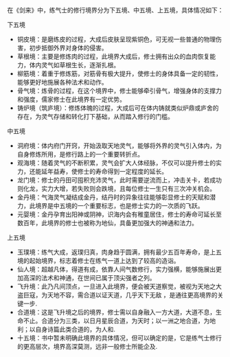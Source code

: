 在《剑来》中，练气士的修行境界分为下五境、中五境、上五境，具体情况如下：
 
下五境
 
- 铜皮境：是磨练皮的过程，大成后皮肤呈现紫铜色，可无视一些普通的物理伤害，初步抵御外界对身体的侵害。
- 草根境：主要是修炼肉的过程，此境界大成后，修士拥有出众的血肉恢复能力，体内灵气如草根生长，逐渐扎根。
- 柳筋境：着重于修炼筋，对筋骨有极大提升，使修士的身体具备一定的韧性，能够更好地施展各种法术和动作。
- 骨气境：炼骨的过程，在这个境界中，修士能够牵引骨气，增强身体的支撑力和强度，儒家修士在此境界有一定优势。
- 铸炉境（筑庐境）：修炼体魄的过程，大成后可在体内铸就类似炉鼎或庐舍的存在，为灵气存储和转化打下基础，从而踏入修行的门槛。
 
中五境
 
- 洞府境：体内府门开窍，开始汲取天地灵气，能够将外界的灵气引入体内，为自身修炼所用，是修行路上的一个重要转折点。
- 观海境：随着灵气的不断积累，灵气会扩大人体经脉，不仅可以提升修士的实力，还能延年益寿，使修士的寿命得到一定程度的延长。
- 龙门境：修士的丹田可囤积充沛灵气，此时需要逆流而上，冲击关卡，若成功则化龙，实力大增，若失败则会跌境，且每位修士一生只有三次冲关机会。
- 金丹境：气海灵气凝结成金丹，结丹时的异象往往能够彰显修士的天赋和潜力，此境界是中五境的一个重要标志，也是修士实力的一次质的飞跃。
- 元婴境：金丹孕育出阳神或阴神，识海内会有稚童居住，修士的寿命可延长至数百年，此境界的修士也被称为地仙，具备更加强大的神通和法力。
 
上五境
 
- 玉璞境：练气大成，返璞归真，肉身趋于圆满，拥有最少五百年寿命，是上五境的起始境界，标志着修士在练气一道上达到了较高的造诣。
- 仙人境：超越凡体，得道有成，依靠人间气数修行，实力强横，能够施展出更加高深的法术和神通，在世间已属于顶尖强者之列。
- 飞升境：此乃凡间顶点，一旦进入此境界，便会被天道察觉，被视为天地之大盗巨寇，为天地不容，需合道以证天道，几乎天下无敌 ，是通往更高境界的关键一步.
- 合道境：这是飞升境之后的境界，修士需以自身融入一方大道，大道不息，生命不止。合道分为三类，以日月星辰合道，为天时；以一洲之地合道，为地利；以自身诗篇此类合道的，为人和.
- 十五境：书中暂未明确此境界的具体情况，但可以确定的是，它是练气士修行的更高层次，境界高深莫测，远非一般修士所能企及.
